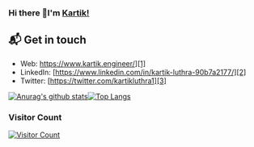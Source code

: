 ### Hi there 👋I'm [Kartik!](https://www.kartik.engineer/)
## 📬 Get in touch

- Web: https://www.kartik.engineer/][1]
- LinkedIn: [https://www.linkedin.com/in/kartik-luthra-90b7a2177/][2]
- Twitter: [https://twitter.com/kartikluthra1][3]
<!--
**kartiklut/kartiklut** is a ✨ _special_ ✨ repository because its `README.md` (this file) appears on your GitHub profile.

Here are some ideas to get you started:

- 🔭 I’m currently working on ...
- 🌱 I’m currently learning ...
- 👯 I’m looking to collaborate on ...
- 🤔 I’m looking for help with ...
- 💬 Ask me about ...
- 📫 How to reach me: ...
- 😄 Pronouns: ...
- ⚡ Fun fact: ...
-->
[![Anurag's github stats](https://github-readme-stats.vercel.app/api?username=kartiklut&show_icons=true&theme=radical&hide=contribs)](https://github.com/kartiklut)[![Top Langs](https://github-readme-stats.anuraghazra1.vercel.app/api/top-langs/?username=kartiklut&layout=compact&theme=radical)](https://github.com/kartiklut)

### Visitor Count
[![Visitor Count](https://profile-counter.glitch.me/kartiklut/count.svg)](https://github.com/kartiklut)
